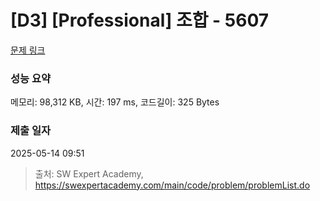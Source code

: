 # [D3] [Professional] 조합 - 5607 

[문제 링크](https://swexpertacademy.com/main/code/problem/problemDetail.do?contestProbId=AWXGKdbqczEDFAUo) 

### 성능 요약

메모리: 98,312 KB, 시간: 197 ms, 코드길이: 325 Bytes

### 제출 일자

2025-05-14 09:51



> 출처: SW Expert Academy, https://swexpertacademy.com/main/code/problem/problemList.do